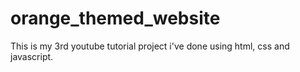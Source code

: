 # orange_themed_website
This is my 3rd youtube tutorial project i've done using html, css and javascript.
